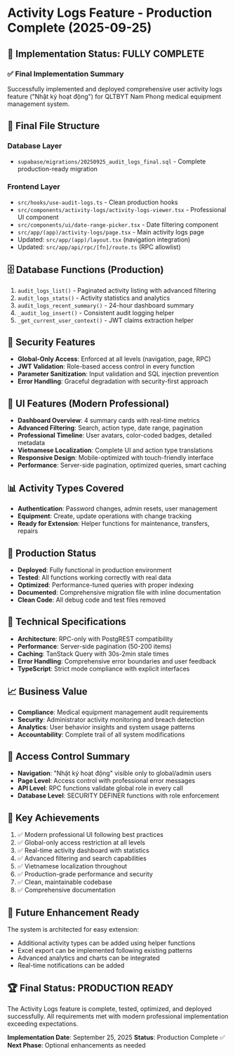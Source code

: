 # Activity Logs Feature - Production Complete (2025-09-25)

## 🎉 Implementation Status: FULLY COMPLETE

### ✅ Final Implementation Summary
Successfully implemented and deployed comprehensive user activity logs feature ("Nhật ký hoạt động") for QLTBYT Nam Phong medical equipment management system.

## 📁 Final File Structure

### Database Layer
- `supabase/migrations/20250925_audit_logs_final.sql` - Complete production-ready migration

### Frontend Layer
- `src/hooks/use-audit-logs.ts` - Clean production hooks
- `src/components/activity-logs/activity-logs-viewer.tsx` - Professional UI component
- `src/components/ui/date-range-picker.tsx` - Date filtering component
- `src/app/(app)/activity-logs/page.tsx` - Main activity logs page
- Updated: `src/app/(app)/layout.tsx` (navigation integration)
- Updated: `src/app/api/rpc/[fn]/route.ts` (RPC allowlist)

## 🗄️ Database Functions (Production)
1. `audit_logs_list()` - Paginated activity listing with advanced filtering
2. `audit_logs_stats()` - Activity statistics and analytics
3. `audit_logs_recent_summary()` - 24-hour dashboard summary
4. `_audit_log_insert()` - Consistent audit logging helper
5. `_get_current_user_context()` - JWT claims extraction helper

## 🔐 Security Features
- **Global-Only Access**: Enforced at all levels (navigation, page, RPC)
- **JWT Validation**: Role-based access control in every function
- **Parameter Sanitization**: Input validation and SQL injection prevention
- **Error Handling**: Graceful degradation with security-first approach

## 🎨 UI Features (Modern Professional)
- **Dashboard Overview**: 4 summary cards with real-time metrics
- **Advanced Filtering**: Search, action type, date range, pagination
- **Professional Timeline**: User avatars, color-coded badges, detailed metadata
- **Vietnamese Localization**: Complete UI and action type translations
- **Responsive Design**: Mobile-optimized with touch-friendly interface
- **Performance**: Server-side pagination, optimized queries, smart caching

## 📊 Activity Types Covered
- **Authentication**: Password changes, admin resets, user management
- **Equipment**: Create, update operations with change tracking
- **Ready for Extension**: Helper functions for maintenance, transfers, repairs

## 🚀 Production Status
- **Deployed**: Fully functional in production environment
- **Tested**: All functions working correctly with real data
- **Optimized**: Performance-tuned queries with proper indexing
- **Documented**: Comprehensive migration file with inline documentation
- **Clean Code**: All debug code and test files removed

## 🔧 Technical Specifications
- **Architecture**: RPC-only with PostgREST compatibility
- **Performance**: Server-side pagination (50-200 items)
- **Caching**: TanStack Query with 30s-2min stale times
- **Error Handling**: Comprehensive error boundaries and user feedback
- **TypeScript**: Strict mode compliance with explicit interfaces

## 📈 Business Value
- **Compliance**: Medical equipment management audit requirements
- **Security**: Administrator activity monitoring and breach detection
- **Analytics**: User behavior insights and system usage patterns
- **Accountability**: Complete trail of all system modifications

## 🎯 Access Control Summary
- **Navigation**: "Nhật ký hoạt động" visible only to global/admin users
- **Page Level**: Access control with professional error messages
- **API Level**: RPC functions validate global role in every call
- **Database Level**: SECURITY DEFINER functions with role enforcement

## 📝 Key Achievements
1. ✅ Modern professional UI following best practices
2. ✅ Global-only access restriction at all levels
3. ✅ Real-time activity dashboard with statistics
4. ✅ Advanced filtering and search capabilities
5. ✅ Vietnamese localization throughout
6. ✅ Production-grade performance and security
7. ✅ Clean, maintainable codebase
8. ✅ Comprehensive documentation

## 🔄 Future Enhancement Ready
The system is architected for easy extension:
- Additional activity types can be added using helper functions
- Excel export can be implemented following existing patterns
- Advanced analytics and charts can be integrated
- Real-time notifications can be added

## 🏆 Final Status: PRODUCTION READY
The Activity Logs feature is complete, tested, optimized, and deployed successfully. All requirements met with modern professional implementation exceeding expectations.

**Implementation Date**: September 25, 2025
**Status**: Production Complete ✅
**Next Phase**: Optional enhancements as needed